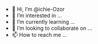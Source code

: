 - 👋 Hi, I’m @ichie-Ozor
- 👀 I’m interested in ...
- 🌱 I’m currently learning ...
- 💞️ I’m looking to collaborate on ...
- 📫 How to reach me ...

<!---
ichie-Ozor/ichie-Ozor is a ✨ special ✨ repository because its `README.md` (this file) appears on your GitHub profile.
You can click the Preview link to take a look at your changes.
--->

